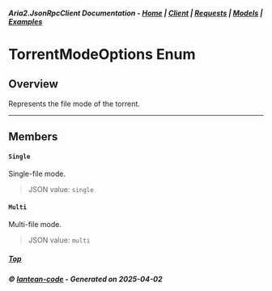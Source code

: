 ##### Aria2.JsonRpcClient Documentation  - [Home](index.md) | [Client](client.md) | [Requests](requests.md) | [Models](models.md) | [Examples](examples.md)

# TorrentModeOptions Enum

## Overview

Represents the file mode of the torrent.

---

## Members
#### `Single`
Single-file mode.
> JSON value: `single`
#### `Multi`
Multi-file mode.
> JSON value: `multi`



##### [Top](#top)
##### © [lantean-code](https://github.com/lantean-code) - _Generated on 2025-04-02_
